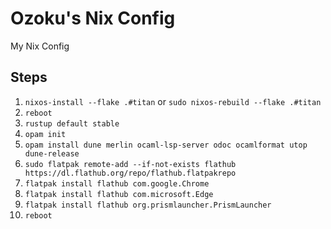 # Ozoku's Nix Config

My Nix Config

## Steps

1. `nixos-install --flake .#titan` or `sudo nixos-rebuild --flake .#titan`
2. `reboot`
3. `rustup default stable`
4. `opam init`
5. `opam install dune merlin ocaml-lsp-server odoc ocamlformat utop dune-release`
6. `sudo flatpak remote-add --if-not-exists flathub https://dl.flathub.org/repo/flathub.flatpakrepo`
7. `flatpak install flathub com.google.Chrome`
8. `flatpak install flathub com.microsoft.Edge`
9. `flatpak install flathub org.prismlauncher.PrismLauncher`
10. `reboot`
